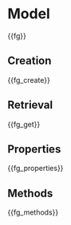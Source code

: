 # Model

{{fg}}

## Creation

{{fg_create}}

## Retrieval

{{fg_get}}

## Properties

{{fg_properties}}

## Methods

{{fg_methods}}
